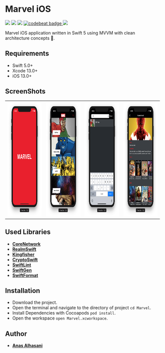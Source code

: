 # Marvel iOS

<p align="justify">
    <img src="https://app.bitrise.io/app/0b2a00965c933c81/status.svg?token=vO44BSZJTRvRCjmrMKyVfw" />
    <img src="https://img.shields.io/badge/Swift-5-orange.svg" />
    <img src="https://img.shields.io/badge/Platforms-iOS-blue.svg?style=flat" />
    <a href="https://codebeat.co/projects/github-com-anasalhasani-marvel-master">
      <img alt="codebeat badge" src="https://codebeat.co/badges/83c897c4-7ea2-4db6-9b6a-b5b855f29b46" />
    </a>
    <a href="https://codecov.io/gh/anasalhasani/marvel">
      <img src="https://codecov.io/gh/anasalhasani/marvel/branch/develop/graph/badge.svg" />
    </a>
</p>

Marvel iOS application written in Swift 5 using MVVM with clean architecture concepts 🚀.

## Requirements

- Swift 5.0+
- Xcode 13.0+
- iOS 13.0+ 

## ScreenShots 

<table style="width:100%">
  <tr>
    <td><img src="Settings/Assets/Launch.png" width="100%" height=375 alt="Marvel"/></td>
    <td><img src="Settings/Assets/Characters.png" width="100%" height=375 alt="Marvel"/></td>
    <td><img src="Settings/Assets/Search.png" width="100%" height=375 alt="Marvel"/></td>
    <td><img src="Settings/Assets/Details.png" width="100%" height=375 alt="Marvel"/></td>
  </tr>
</table>

## Used Libraries

* [**CoreNetwork**](https://github.com/AnasAlhasani/CoreNetwork)
* [**RealmSwift**](https://github.com/realm/realm-cocoa)
* [**Kingfisher**](https://github.com/onevcat/Kingfisher)
* [**CryptoSwift**](https://github.com/krzyzanowskim/CryptoSwift)
* [**SwiftLint**](https://github.com/realm/SwiftLint)
* [**SwiftGen**](https://github.com/SwiftGen/SwiftGen)
* [**SwiftFormat**](https://github.com/nicklockwood/SwiftFormat)

## Installation

* Download the project.
* Open the terminal and navigate to the directory of project ```cd Marvel```.
* Install Dependencies with Cocoapods ```pod install```.
* Open the workspace ```open Marvel.xcworkspace```.
  
## Author

* [**Anas Alhasani**](https://github.com/AnasAlhasani)
